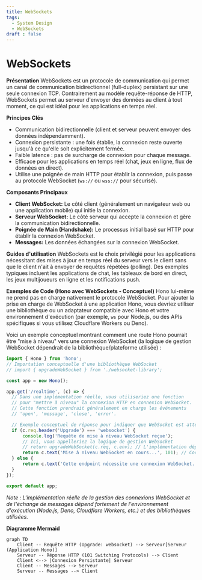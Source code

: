 ```yaml
---
title: WebSockets
tags:
  - System Design
  - WebSockets
draft : false
---
```


# WebSockets

**Présentation**
WebSockets est un protocole de communication qui permet un canal de communication bidirectionnel (full-duplex) persistant sur une seule connexion TCP. Contrairement au modèle requête-réponse de HTTP, WebSockets permet au serveur d'envoyer des données au client à tout moment, ce qui est idéal pour les applications en temps réel.

**Principes Clés**
- Communication bidirectionnelle (client et serveur peuvent envoyer des données indépendamment).
- Connexion persistante : une fois établie, la connexion reste ouverte jusqu'à ce qu'elle soit explicitement fermée.
- Faible latence : pas de surcharge de connexion pour chaque message.
- Efficace pour les applications en temps réel (chat, jeux en ligne, flux de données en direct).
- Utilise une poignée de main HTTP pour établir la connexion, puis passe au protocole WebSocket (`ws://` ou `wss://` pour sécurisé).

**Composants Principaux**
- **Client WebSocket:** Le côté client (généralement un navigateur web ou une application mobile) qui initie la connexion.
- **Serveur WebSocket:** Le côté serveur qui accepte la connexion et gère la communication bidirectionnelle.
- **Poignée de Main (Handshake):** Le processus initial basé sur HTTP pour établir la connexion WebSocket.
- **Messages:** Les données échangées sur la connexion WebSocket.

**Guides d'utilisation**
WebSockets est le choix privilégié pour les applications nécessitant des mises à jour en temps réel du serveur vers le client sans que le client n'ait à envoyer de requêtes répétées (polling). Des exemples typiques incluent les applications de chat, les tableaux de bord en direct, les jeux multijoueurs en ligne et les notifications push.

**Exemples de Code (Hono avec WebSockets - Conceptuel)**
Hono lui-même ne prend pas en charge nativement le protocole WebSocket. Pour ajouter la prise en charge de WebSocket à une application Hono, vous devriez utiliser une bibliothèque ou un adaptateur compatible avec Hono et votre environnement d'exécution (par exemple, `ws` pour Node.js, ou des APIs spécifiques si vous utilisez Cloudflare Workers ou Deno).

Voici un exemple conceptuel montrant comment une route Hono pourrait être "mise à niveau" vers une connexion WebSocket (la logique de gestion WebSocket dépendrait de la bibliothèque/plateforme utilisée) :

```typescript
import { Hono } from 'hono';
// Importation conceptuelle d'une bibliothèque WebSocket
// import { upgradeWebSocket } from './websocket-library';

const app = new Hono();

app.get('/realtime', (c) => {
  // Dans une implémentation réelle, vous utiliseriez une fonction
  // pour "mettre à niveau" la connexion HTTP en connexion WebSocket.
  // Cette fonction prendrait généralement en charge les événements
  // 'open', 'message', 'close', 'error'.

  // Exemple conceptuel de réponse pour indiquer que WebSocket est attendu
  if (c.req.header('Upgrade') === 'websocket') {
      console.log('Requête de mise à niveau WebSocket reçue');
      // Ici, vous appelleriez la logique de gestion WebSocket
      // return upgradeWebSocket(c.req, c.env); // L'implémentation dépend de la plateforme/librairie
      return c.text('Mise à niveau WebSocket en cours...', 101); // Code 101 Switching Protocols
  } else {
      return c.text('Cette endpoint nécessite une connexion WebSocket.');
  }
});

export default app;
```
*Note : L'implémentation réelle de la gestion des connexions WebSocket et de l'échange de messages dépend fortement de l'environnement d'exécution (Node.js, Deno, Cloudflare Workers, etc.) et des bibliothèques utilisées.*

**Diagramme Mermaid**
```mermaid
graph TD
    Client -- Requête HTTP (Upgrade: websocket) --> Serveur[Serveur (Application Hono)]
    Serveur -- Réponse HTTP (101 Switching Protocols) --> Client
    Client <--> |Connexion Persistante| Serveur
    Client -- Messages --> Serveur
    Serveur -- Messages --> Client